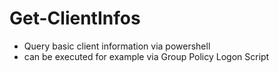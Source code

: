 # Get-ClientInfos
- Query basic client information via powershell
- can be executed for example via Group Policy Logon Script

